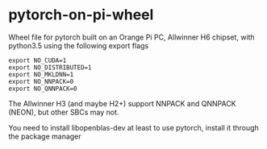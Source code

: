 # pytorch-on-pi-wheel
Wheel file for pytorch built on an Orange Pi PC, Allwinner H6 chipset, with python3.5 using the following export flags

    export NO_CUDA=1
    export NO_DISTRIBUTED=1    
    export NO_MKLDNN=1     
    export NO_NNPACK=0    
    export NO_QNNPACK=0
    
The Allwinner H3 (and maybe H2+) support NNPACK and QNNPACK (NEON), but other SBCs may not.

You need to install libopenblas-dev at least to use pytorch, install it through the package manager
